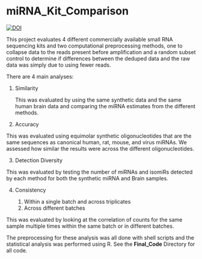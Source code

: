 # miRNA_Kit_Comparison
[![DOI](https://zenodo.org/badge/80064322.svg)](https://zenodo.org/badge/latestdoi/80064322)

This project evaluates 4 different commercially available small RNA sequencing kits and two computational preprocessing methods, one to collapse data to the reads present before amplification and a random subset control to determine if differences between the deduped data and the raw data was simply due to using fewer reads.


There are 4 main analyses:
1.	Similarity

    This was evaluated by using the same synthetic data and the same human brain data and comparing the miRNA estimates from the different methods.
    
2.	Accuracy

This was evaluated using equimolar synthetic oligonucleotides that are the same sequences as canonical human, rat, mouse, and virus miRNAs. We assessed how similar the results were across the different oligonucleotides.

3.	Detection Diversity

This was evaluated by testing the number of miRNAs and isomiRs detected by each method for both the synthetic miRNA and Brain samples.

4.	Consistency

    1.	Within a single batch and across triplicates
    2.	Across different batches
    
This was evaluated by looking at the correlation of counts for the same sample multiple times within the same batch or in different batches.


The preprocessing for these analysis was all done with shell scripts and the statistical analysis was performed using R.
See the **Final_Code** Directory for all code.
